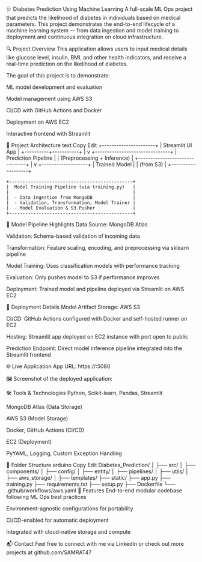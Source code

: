 🩺 Diabetes Prediction Using Machine Learning
A full-scale ML Ops project that predicts the likelihood of diabetes in individuals based on medical parameters. This project demonstrates the end-to-end lifecycle of a machine learning system — from data ingestion and model training to deployment and continuous integration on cloud infrastructure.

🔍 Project Overview
This application allows users to input medical details like glucose level, insulin, BMI, and other health indicators, and receive a real-time prediction on the likelihood of diabetes.

The goal of this project is to demonstrate:

ML model development and evaluation

Model management using AWS S3

CI/CD with GitHub Actions and Docker

Deployment on AWS EC2

Interactive frontend with Streamlit

🧱 Project Architecture
text
Copy
Edit
               +----------------------+
               |   Streamlit UI App   |
               +----------+-----------+
                          |
                          v
         +-------------------------------+
         |    Prediction Pipeline        |
         | (Preprocessing + Inference)   |
         +-------------------------------+
                          |
                          v
                +-------------------+
                |   Trained Model   |
                |    (from S3)      |
                +-------------------+

    +----------------------------------------------+
    |  Model Training Pipeline (via training.py)   |
    |                                              |
    |  - Data Ingestion from MongoDB               |
    |  - Validation, Transformation, Model Trainer |
    |  - Model Evaluation & S3 Pusher              |
    +----------------------------------------------+
🧠 Model Pipeline Highlights
Data Source: MongoDB Atlas

Validation: Schema-based validation of incoming data

Transformation: Feature scaling, encoding, and preprocessing via sklearn pipeline

Model Training: Uses classification models with performance tracking

Evaluation: Only pushes model to S3 if performance improves

Deployment: Trained model and pipeline deployed via Streamlit on AWS EC2

🚀 Deployment Details
Model Artifact Storage: AWS S3

CI/CD: GitHub Actions configured with Docker and self-hosted runner on EC2

Hosting: Streamlit app deployed on EC2 instance with port open to public

Prediction Endpoint: Direct model inference pipeline integrated into the Streamlit frontend

🌐 Live Application
App URL: https://<your-ec2-public-ip>:5080

🖼️ Screenshot of the deployed application:


🛠️ Tools & Technologies
Python, Scikit-learn, Pandas, Streamlit

MongoDB Atlas (Data Storage)

AWS S3 (Model Storage)

Docker, GitHub Actions (CI/CD)

EC2 (Deployment)

PyYAML, Logging, Custom Exception Handling

📂 Folder Structure
arduino
Copy
Edit
Diabetes_Prediction/
│
├── src/
│   ├── components/
│   ├── config/
│   ├── entity/
│   ├── pipelines/
│   ├── utils/
│   ├── aws_storage/
│
├── templates/
├── static/
├── app.py
├── training.py
├── requirements.txt
├── setup.py
├── Dockerfile
└── .github/workflows/aws.yaml
📌 Features
End-to-end modular codebase following ML Ops best practices

Environment-agnostic configurations for portability

CI/CD-enabled for automatic deployment

Integrated with cloud-native storage and compute

📬 Contact
Feel free to connect with me via LinkedIn or check out more projects at github.com/SAMRAT47


